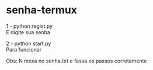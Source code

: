# senha-termux
1 - python regist.py   
E digite sua senha

2 - python start.py   
Para funcionar

Obs: N mexa no senha.txt e fassa os passos corretamente
